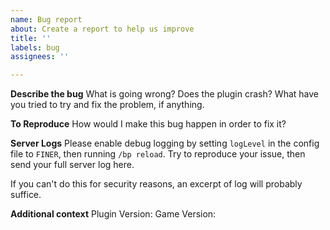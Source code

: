 ```yaml
---
name: Bug report
about: Create a report to help us improve
title: ''
labels: bug
assignees: ''

---
```


**Describe the bug**
What is going wrong? Does the plugin crash? What have you tried to try and fix the problem, if anything.

**To Reproduce**
How would I make this bug happen in order to fix it?

**Server Logs**
Please enable debug logging by setting `logLevel` in the config file to `FINER`, then running `/bp reload`. Try to reproduce your issue, then send your full server log here.

If you can't do this for security reasons, an excerpt of log will probably suffice.

**Additional context**
Plugin Version:
Game Version: 
